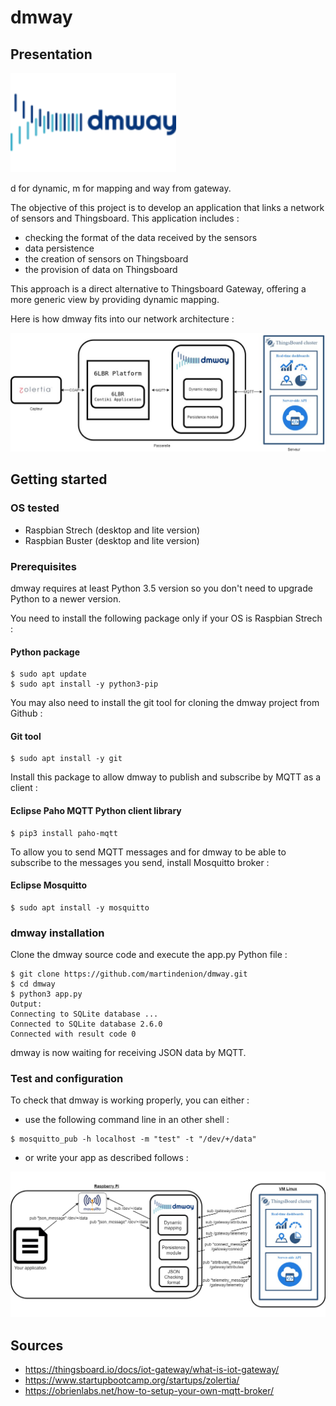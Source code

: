 # dmway

## Presentation

<img src="./img/dmway2.png?raw=true" width="265" height="159">

d for dynamic, m for mapping and way from gateway.

The objective of this project is to develop an application that links a network of sensors and Thingsboard.
This application includes :
- checking the format of the data received by the sensors
- data persistence
- the creation of sensors on Thingsboard
- the provision of data on Thingsboard

This approach is a direct alternative to Thingsboard Gateway, offering a more generic view by providing dynamic mapping.

Here is how dmway fits into our network architecture :

<img src="./img/Zolertia-DMWAY-Thingsboard.jpg?raw=true">

## Getting started

### OS tested

* Raspbian Strech (desktop and lite version)
* Raspbian Buster (desktop and lite version)

### Prerequisites

dmway requires at least Python 3.5 version so you don't need to upgrade Python to a newer version.

You need to install the following package only if your OS is Raspbian Strech :
#### Python package

```
$ sudo apt update
$ sudo apt install -y python3-pip
```

You may also need to install the git tool for cloning the dmway project from Github :

#### Git tool

```
$ sudo apt install -y git
```

Install this package to allow dmway to publish and subscribe by MQTT as a client :
#### Eclipse Paho MQTT Python client library

```
$ pip3 install paho-mqtt
```

To allow you to send MQTT messages and for dmway to be able to subscribe to the messages you send, install Mosquitto broker :
#### Eclipse Mosquitto

```
$ sudo apt install -y mosquitto
```


### dmway installation

Clone the dmway source code and execute the app.py Python file :
```
$ git clone https://github.com/martindenion/dmway.git
$ cd dmway
$ python3 app.py
Output: 
Connecting to SQLite database ...
Connected to SQLite database 2.6.0
Connected with result code 0
```

dmway is now waiting for receiving JSON data by MQTT.

### Test and configuration

To check that dmway is working properly, you can either :
* use the following command line in an other shell :
```
$ mosquitto_pub -h localhost -m "test" -t "/dev/+/data"
```

* or write your app as described follows :

<img src="./img/pubandsubdmway.jpg?raw=true">

## Sources

* https://thingsboard.io/docs/iot-gateway/what-is-iot-gateway/
* https://www.startupbootcamp.org/startups/zolertia/
* https://obrienlabs.net/how-to-setup-your-own-mqtt-broker/
